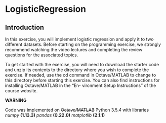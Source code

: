 # LogisticRegression

## Introduction
In this exercise, you will implement logistic regression and apply it to two
different datasets. Before starting on the programming exercise, we strongly
recommend watching the video lectures and completing the review questions
for the associated topics.

To get started with the exercise, you will need to download the starter
code and unzip its contents to the directory where you wish to complete the
exercise. If needed, use the cd command in Octave/MATLAB to change to
this directory before starting this exercise.
You can also find instructions for installing Octave/MATLAB in the “En-
vironment Setup Instructions” of the course website.

**WARNING**

Code was implemented on ~~Octave/MATLAB~~ Python 3.5.4 with libraries *numpy* **(1.13.3)** *pandas* **(0.22.0)** *matplotlib* **(2.1.1)**
